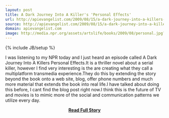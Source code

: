 ```yaml
---
layout: post
title: A Dark Journey Into A Killer's 'Personal Effects'
url: http://apievangelist.com/2009/08/15/a-dark-journey-into-a-killers-personal-effects/
source: http://apievangelist.com/2009/08/15/a-dark-journey-into-a-killers-personal-effects/
domain: apievangelist.com
image: http://media.npr.org/assets/artslife/books/2009/08/personal.jpg?t=1250271503&amp;s=2
---
```

{% include JB/setup %}<p>I was listening to my NPR today and I just heard an episode called A Dark Journey Into A Killers Personal Effects.It is a thriller novel about a serial killer, however I find very interesting is the are creating what they call a multiplatform transmedia experience.They do this by extending the story beyond the book onto a web site, blog, offer phone numbers and much more material that extends the book into real life.I have talked about doing this before, I cant find the blog post right now.I think this is the future of TV and movies is to mimic more of the social and communication patterns we utilize every day.</p>
<center><p><a href="http://apievangelist.com/2009/08/15/a-dark-journey-into-a-killers-personal-effects/" style='padding:25px; font-sze:18px; font-weight: bold;'>Read Full Story</a></p></center>
